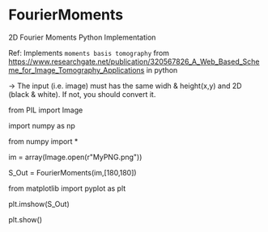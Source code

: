 # FourierMoments
2D Fourier Moments Python Implementation

Ref: Implements `moments basis tomography` from
https://www.researchgate.net/publication/320567826_A_Web_Based_Scheme_for_Image_Tomography_Applications
in python

-> The input (i.e. image) must has the same widh & height(x,y) and 2D (black & white). If not, you should convert it.

from PIL import Image

import numpy as np

from numpy import *

im = array(Image.open(r"MyPNG.png"))

S_Out = FourierMoments(im,[180,180])

from matplotlib import pyplot as plt

plt.imshow(S_Out)

plt.show()


